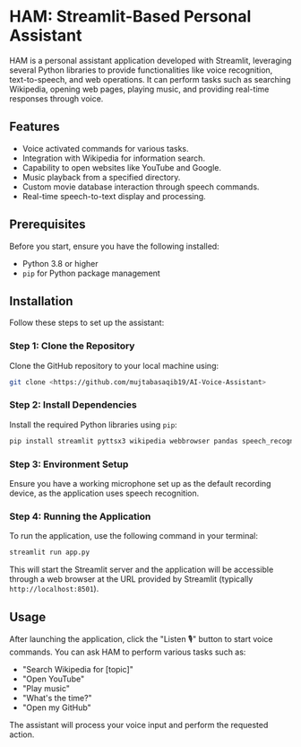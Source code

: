 # HAM: Streamlit-Based Personal Assistant

HAM is a personal assistant application developed with Streamlit, leveraging several Python libraries to provide functionalities like voice recognition, text-to-speech, and web operations. It can perform tasks such as searching Wikipedia, opening web pages, playing music, and providing real-time responses through voice.

## Features

- Voice activated commands for various tasks.
- Integration with Wikipedia for information search.
- Capability to open websites like YouTube and Google.
- Music playback from a specified directory.
- Custom movie database interaction through speech commands.
- Real-time speech-to-text display and processing.

## Prerequisites

Before you start, ensure you have the following installed:
- Python 3.8 or higher
- `pip` for Python package management

## Installation

Follow these steps to set up the assistant:

### Step 1: Clone the Repository

Clone the GitHub repository to your local machine using:

```bash
git clone <https://github.com/mujtabasaqib19/AI-Voice-Assistant>
```

### Step 2: Install Dependencies

Install the required Python libraries using `pip`:

```bash
pip install streamlit pyttsx3 wikipedia webbrowser pandas speech_recognition difflib
```

### Step 3: Environment Setup

Ensure you have a working microphone set up as the default recording device, as the application uses speech recognition.

### Step 4: Running the Application

To run the application, use the following command in your terminal:

```bash
streamlit run app.py
```

This will start the Streamlit server and the application will be accessible through a web browser at the URL provided by Streamlit (typically `http://localhost:8501`).

## Usage

After launching the application, click the "Listen 🎙️" button to start voice commands. You can ask HAM to perform various tasks such as:

- "Search Wikipedia for [topic]"
- "Open YouTube"
- "Play music"
- "What's the time?"
- "Open my GitHub"

The assistant will process your voice input and perform the requested action.
